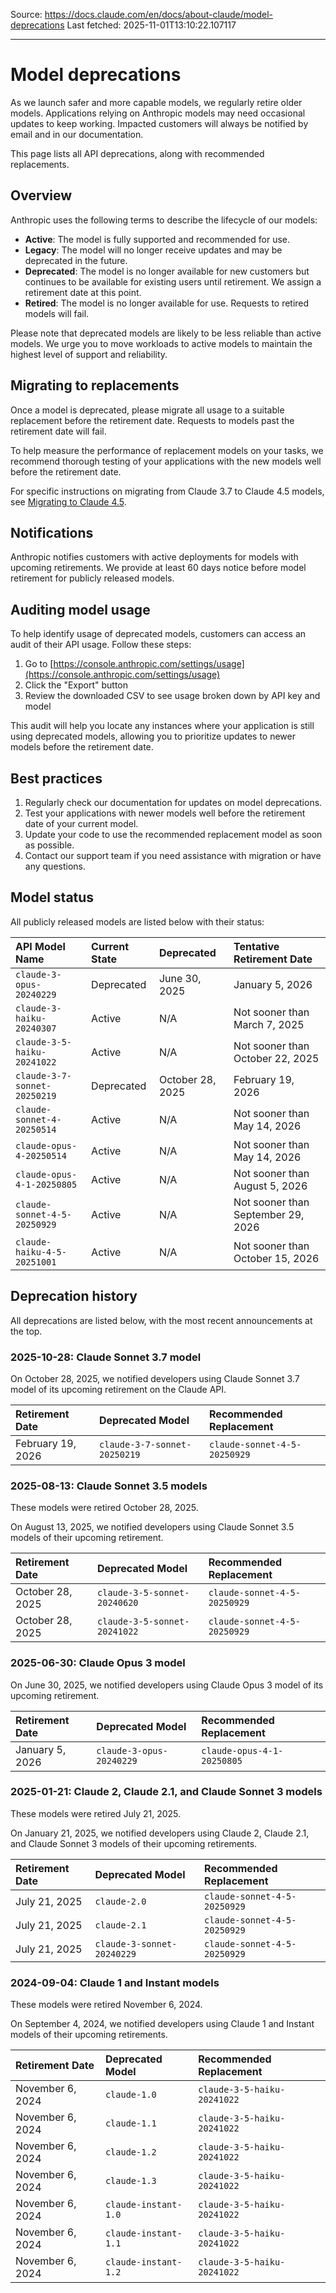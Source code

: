 Source: https://docs.claude.com/en/docs/about-claude/model-deprecations
Last fetched: 2025-11-01T13:10:22.107117

---

# Model deprecations

As we launch safer and more capable models, we regularly retire older models. Applications relying on Anthropic models may need occasional updates to keep working. Impacted customers will always be notified by email and in our documentation.

This page lists all API deprecations, along with recommended replacements.

## Overview

Anthropic uses the following terms to describe the lifecycle of our models:

* **Active**: The model is fully supported and recommended for use.
* **Legacy**: The model will no longer receive updates and may be deprecated in the future.
* **Deprecated**: The model is no longer available for new customers but continues to be available for existing users until retirement. We assign a retirement date at this point.
* **Retired**: The model is no longer available for use. Requests to retired models will fail.

<Warning>
  Please note that deprecated models are likely to be less reliable than active models. We urge you to move workloads to active models to maintain the highest level of support and reliability.
</Warning>

## Migrating to replacements

Once a model is deprecated, please migrate all usage to a suitable replacement before the retirement date. Requests to models past the retirement date will fail.

To help measure the performance of replacement models on your tasks, we recommend thorough testing of your applications with the new models well before the retirement date.

For specific instructions on migrating from Claude 3.7 to Claude 4.5 models, see [Migrating to Claude 4.5](/en/docs/about-claude/models/migrating-to-claude-4).

## Notifications

Anthropic notifies customers with active deployments for models with upcoming retirements. We provide at least 60 days notice before model retirement for publicly released models.

## Auditing model usage

To help identify usage of deprecated models, customers can access an audit of their API usage. Follow these steps:

1. Go to [https://console.anthropic.com/settings/usage](https://console.anthropic.com/settings/usage)
2. Click the "Export" button
3. Review the downloaded CSV to see usage broken down by API key and model

This audit will help you locate any instances where your application is still using deprecated models, allowing you to prioritize updates to newer models before the retirement date.

## Best practices

1. Regularly check our documentation for updates on model deprecations.
2. Test your applications with newer models well before the retirement date of your current model.
3. Update your code to use the recommended replacement model as soon as possible.
4. Contact our support team if you need assistance with migration or have any questions.

## Model status

All publicly released models are listed below with their status:

| API Model Name               | Current State | Deprecated       | Tentative Retirement Date          |
| :--------------------------- | :------------ | :--------------- | :--------------------------------- |
| `claude-3-opus-20240229`     | Deprecated    | June 30, 2025    | January 5, 2026                    |
| `claude-3-haiku-20240307`    | Active        | N/A              | Not sooner than March 7, 2025      |
| `claude-3-5-haiku-20241022`  | Active        | N/A              | Not sooner than October 22, 2025   |
| `claude-3-7-sonnet-20250219` | Deprecated    | October 28, 2025 | February 19, 2026                  |
| `claude-sonnet-4-20250514`   | Active        | N/A              | Not sooner than May 14, 2026       |
| `claude-opus-4-20250514`     | Active        | N/A              | Not sooner than May 14, 2026       |
| `claude-opus-4-1-20250805`   | Active        | N/A              | Not sooner than August 5, 2026     |
| `claude-sonnet-4-5-20250929` | Active        | N/A              | Not sooner than September 29, 2026 |
| `claude-haiku-4-5-20251001`  | Active        | N/A              | Not sooner than October 15, 2026   |

## Deprecation history

All deprecations are listed below, with the most recent announcements at the top.

### 2025-10-28: Claude Sonnet 3.7 model

On October 28, 2025, we notified developers using Claude Sonnet 3.7 model of its upcoming retirement on the Claude API.

| Retirement Date   | Deprecated Model             | Recommended Replacement      |
| :---------------- | :--------------------------- | :--------------------------- |
| February 19, 2026 | `claude-3-7-sonnet-20250219` | `claude-sonnet-4-5-20250929` |

### 2025-08-13: Claude Sonnet 3.5 models

<Note>
  These models were retired October 28, 2025.
</Note>

On August 13, 2025, we notified developers using Claude Sonnet 3.5 models of their upcoming retirement.

| Retirement Date  | Deprecated Model             | Recommended Replacement      |
| :--------------- | :--------------------------- | :--------------------------- |
| October 28, 2025 | `claude-3-5-sonnet-20240620` | `claude-sonnet-4-5-20250929` |
| October 28, 2025 | `claude-3-5-sonnet-20241022` | `claude-sonnet-4-5-20250929` |

### 2025-06-30: Claude Opus 3 model

On June 30, 2025, we notified developers using Claude Opus 3 model of its upcoming retirement.

| Retirement Date | Deprecated Model         | Recommended Replacement    |
| :-------------- | :----------------------- | :------------------------- |
| January 5, 2026 | `claude-3-opus-20240229` | `claude-opus-4-1-20250805` |

### 2025-01-21: Claude 2, Claude 2.1, and Claude Sonnet 3 models

<Note>
  These models were retired July 21, 2025.
</Note>

On January 21, 2025, we notified developers using Claude 2, Claude 2.1, and Claude Sonnet 3 models of their upcoming retirements.

| Retirement Date | Deprecated Model           | Recommended Replacement      |
| :-------------- | :------------------------- | :--------------------------- |
| July 21, 2025   | `claude-2.0`               | `claude-sonnet-4-5-20250929` |
| July 21, 2025   | `claude-2.1`               | `claude-sonnet-4-5-20250929` |
| July 21, 2025   | `claude-3-sonnet-20240229` | `claude-sonnet-4-5-20250929` |

### 2024-09-04: Claude 1 and Instant models

<Note>
  These models were retired November 6, 2024.
</Note>

On September 4, 2024, we notified developers using Claude 1 and Instant models of their upcoming retirements.

| Retirement Date  | Deprecated Model     | Recommended Replacement     |
| :--------------- | :------------------- | :-------------------------- |
| November 6, 2024 | `claude-1.0`         | `claude-3-5-haiku-20241022` |
| November 6, 2024 | `claude-1.1`         | `claude-3-5-haiku-20241022` |
| November 6, 2024 | `claude-1.2`         | `claude-3-5-haiku-20241022` |
| November 6, 2024 | `claude-1.3`         | `claude-3-5-haiku-20241022` |
| November 6, 2024 | `claude-instant-1.0` | `claude-3-5-haiku-20241022` |
| November 6, 2024 | `claude-instant-1.1` | `claude-3-5-haiku-20241022` |
| November 6, 2024 | `claude-instant-1.2` | `claude-3-5-haiku-20241022` |